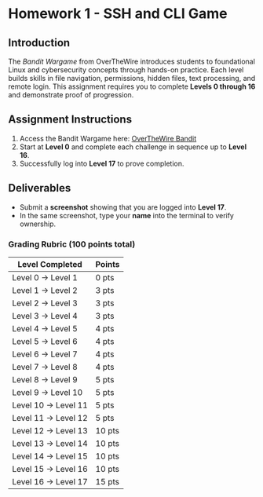 # Homework 1 - SSH and CLI Game

## Introduction

The *Bandit Wargame* from OverTheWire introduces students to foundational Linux and cybersecurity concepts through hands-on practice. Each level builds skills in file navigation, permissions, hidden files, text processing, and remote login. This assignment requires you to complete **Levels 0 through 16** and demonstrate proof of progression.

## Assignment Instructions

1. Access the Bandit Wargame here: <a href="https://overthewire.org/wargames/bandit/" target="_blank">OverTheWire Bandit</a>
2. Start at **Level 0** and complete each challenge in sequence up to **Level 16**.
3. Successfully log into **Level 17** to prove completion.


## Deliverables

* Submit a **screenshot** showing that you are logged into **Level 17**.
* In the same screenshot, type your **name** into the terminal to verify ownership.


### **Grading Rubric (100 points total)**

| **Level Completed** | **Points** |
| ------------------- | ---------- |
| Level 0 → Level 1   | 0 pts      |
| Level 1 → Level 2   | 3 pts      |
| Level 2 → Level 3   | 3 pts      |
| Level 3 → Level 4   | 3 pts      |
| Level 4 → Level 5   | 4 pts      |
| Level 5 → Level 6   | 4 pts      |
| Level 6 → Level 7   | 4 pts      |
| Level 7 → Level 8   | 4 pts      |
| Level 8 → Level 9   | 5 pts      |
| Level 9 → Level 10  | 5 pts      |
| Level 10 → Level 11 | 5 pts      |
| Level 11 → Level 12 | 5 pts      |
| Level 12 → Level 13 | 10 pts     |
| Level 13 → Level 14 | 10 pts     |
| Level 14 → Level 15 | 10 pts     |
| Level 15 → Level 16 | 10 pts     |
| Level 16 → Level 17 | 15 pts     |